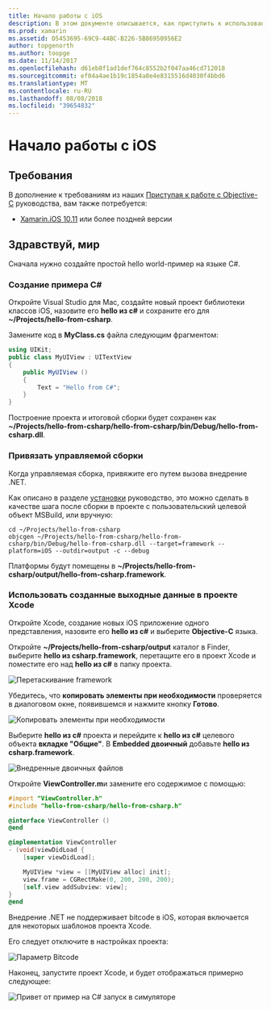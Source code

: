 ```yaml
---
title: Начало работы с iOS
description: В этом документе описывается, как приступить к использованию внедрение .NET с iOS. Он обсуждаются требования и представляет пример приложения, чтобы продемонстрировать, как привязать управляемую сборку и использовать выходные данные в проекте Xcode.
ms.prod: xamarin
ms.assetid: D5453695-69C9-44BC-B226-5B86950956E2
author: topgenorth
ms.author: toopge
ms.date: 11/14/2017
ms.openlocfilehash: d61eb8f1ad1def764c8552b2f047aa46cd712018
ms.sourcegitcommit: ef04a4ae1b19c1854a8e4e8315516d4030f4bbd6
ms.translationtype: MT
ms.contentlocale: ru-RU
ms.lasthandoff: 08/08/2018
ms.locfileid: "39654832"
---
```

# <a name="getting-started-with-ios"></a>Начало работы с iOS

## <a name="requirements"></a>Требования

В дополнение к требованиям из наших [Приступая к работе с Objective-C](~/tools/dotnet-embedding/get-started/objective-c/index.md) руководства, вам также потребуется:

* [Xamarin.iOS 10.11](https://visualstudio.microsoft.com/xamarin/) или более поздней версии

## <a name="hello-world"></a>Здравствуй, мир

Сначала нужно создайте простой hello world-пример на языке C#.

### <a name="create-c-sample"></a>Создание примера C#

Откройте Visual Studio для Mac, создайте новый проект библиотеки классов iOS, назовите его **hello из c#** и сохраните его для **~/Projects/hello-from-csharp**.

Замените код в **MyClass.cs** файла следующим фрагментом:

```csharp
using UIKit;
public class MyUIView : UITextView
{
    public MyUIView ()
    {
        Text = "Hello from C#";
    }
}
```

Построение проекта и итоговой сборки будет сохранен как **~/Projects/hello-from-csharp/hello-from-csharp/bin/Debug/hello-from-csharp.dll**.

### <a name="bind-the-managed-assembly"></a>Привязать управляемой сборки

Когда управляемая сборка, привяжите его путем вызова внедрение .NET.

Как описано в разделе [установки](~/tools/dotnet-embedding/get-started/install/install.md) руководство, это можно сделать в качестве шага после сборки в проекте с пользовательский целевой объект MSBuild, или вручную:

```shell
cd ~/Projects/hello-from-csharp
objcgen ~/Projects/hello-from-csharp/hello-from-csharp/bin/Debug/hello-from-csharp.dll --target=framework --platform=iOS --outdir=output -c --debug
```

Платформы будут помещены в **~/Projects/hello-from-csharp/output/hello-from-csharp.framework**.

### <a name="use-the-generated-output-in-an-xcode-project"></a>Использовать созданные выходные данные в проекте Xcode

Откройте Xcode, создание новых iOS приложение одного представления, назовите его **hello из c#** и выберите **Objective-C** языка.

Откройте **~/Projects/hello-from-csharp/output** каталог в Finder, выберите **hello из csharp.framework**, перетащите его в проект Xcode и поместите его над **hello из c#**  в папку проекта.

![Перетаскивание framework](ios-images/hello-from-csharp-ios-drag-drop-framework.png)

Убедитесь, что **копировать элементы при необходимости** проверяется в диалоговом окне, появившемся и нажмите кнопку **Готово**.

![Копировать элементы при необходимости](ios-images/hello-from-csharp-ios-copy-items-if-needed.png)

Выберите **hello из c#** проекта и перейдите к **hello из c#** целевого объекта **вкладке "Общие"**. В **Embedded двоичный** добавьте **hello из csharp.framework**.

![Внедренные двоичных файлов](ios-images/hello-from-csharp-ios-embedded-binaries.png)

Откройте **ViewController.m**и замените его содержимое с помощью:

```objective-c
#import "ViewController.h"
#include "hello-from-csharp/hello-from-csharp.h"

@interface ViewController ()
@end

@implementation ViewController
- (void)viewDidLoad {
    [super viewDidLoad];

    MyUIView *view = [[MyUIView alloc] init];
    view.frame = CGRectMake(0, 200, 200, 200);
    [self.view addSubview: view];
}
@end
```

Внедрение .NET не поддерживает bitcode в iOS, которая включается для некоторых шаблонов проекта Xcode. 

Его следует отключите в настройках проекта:

![Параметр Bitcode](../../images/ios-bitcode-option.png)

Наконец, запустите проект Xcode, и будет отображаться примерно следующее:

![Привет от пример на C# запуск в симуляторе](ios-images/hello-from-csharp-ios.png)
